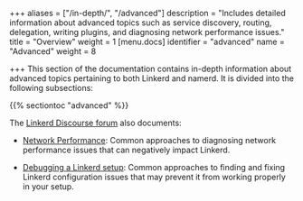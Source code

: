 +++
aliases = ["/in-depth/", "/advanced"]
description = "Includes detailed information about advanced topics such as service discovery, routing, delegation, writing plugins, and diagnosing network performance issues."
title = "Overview"
weight = 1
[menu.docs]
identifier = "advanced"
name = "Advanced"
weight = 8

+++
This section of the documentation contains in-depth information about advanced
topics pertaining to both Linkerd and namerd. It is divided into the following
subsections:

{{% sectiontoc "advanced" %}}

The [Linkerd Discourse forum](https://discourse.linkerd.io/) also documents:

* [Network Performance](https://discourse.linkerd.io/t/debugging-network-performance/54):
Common approaches to diagnosing network performance issues that can negatively
impact Linkerd.

* [Debugging a Linkerd setup](https://discourse.linkerd.io/t/debugging-a-linkerd-setup/52):
Common approaches to finding and fixing Linkerd configuration issues that may
prevent it from working properly in your setup.
